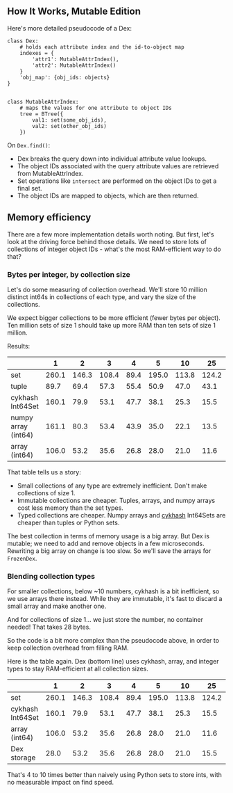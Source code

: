 ## How It Works, Mutable Edition

Here's more detailed pseudocode of a Dex:

```
class Dex:
    # holds each attribute index and the id-to-object map
    indexes = {
        'attr1': MutableAttrIndex(),
        'attr2': MutableAttrIndex()
    }
    'obj_map': {obj_ids: objects}
}


class MutableAttrIndex: 
    # maps the values for one attribute to object IDs
    tree = BTree({
        val1: set(some_obj_ids), 
        val2: set(other_obj_ids)
    })
```

On `Dex.find()`:
 - Dex breaks the query down into individual attribute value lookups.
 - The object IDs associated with the query attribute values are retrieved from MutableAttrIndex.
 - Set operations like `intersect` are performed on the object IDs to get a final set.
 - The object IDs are mapped to objects, which are then returned.

## Memory efficiency

There are a few more implementation details worth noting. But first, let's look at the driving force
behind those details. We need to store lots of collections of integer object IDs - what's the most RAM-efficient way to 
do that?

### Bytes per integer, by collection size

Let's do some measuring of collection overhead. We'll store 10 million distinct int64s in collections of each
type, and vary the size of the collections. 

We expect bigger collections to be more efficient (fewer bytes per object). Ten million sets of size 1 should 
take up more RAM than ten sets of size 1 million.

Results:

|                     | 1     | 2     | 3     | 4    | 5     | 10    | 25    | 50   | 100   | 1000  | 10000 |
|---------------------|-------|-------|-------|------|-------|-------|-------|------|-------|-------|-------|
| set                 | 260.1 | 146.3 | 108.4 | 89.4 | 195.0 | 113.8 | 124.2 | 78.3 | 116.9 | 65.5  | 85.5  |
| tuple               | 89.7  | 69.4  | 57.3  | 55.4 | 50.9  | 47.0  | 43.1  | 41.8 | 41.1  | 40.6  | 40.5  |
| cykhash Int64Set    | 160.1 | 79.9  | 53.1  | 47.7 | 38.1  | 25.3  | 15.5  | 23.5 | 22.4  | 17.1  | 13.7  |
| numpy array (int64) | 161.1 | 80.3  | 53.4  | 43.9 | 35.0  | 22.1  | 13.5  | 10.9 | 9.4   | 8.2   | 8.4   |
| array (int64)       | 106.0 | 53.2  | 35.6  | 26.8 | 28.0  | 21.0  | 11.6  | 10.6 | 9.1   | 8.3   | 8.1   |

That table tells us a story:
 - Small collections of any type are extremely inefficient. Don't make collections of size 1.
 - Immutable collections are cheaper. Tuples, arrays, and numpy arrays cost less memory than the set types.
 - Typed collections are cheaper. Numpy arrays and [cykhash](https://github.com/realead/cykhash) Int64Sets are cheaper than tuples or Python sets.

The best collection in terms of memory usage is a big array. But Dex is mutable; we need to add and remove
objects in a few microseconds. Rewriting a big array on change is too slow. So we'll save the arrays for 
`FrozenDex`. 

### Blending collection types

For smaller collections, below ~10 numbers, cykhash is a bit inefficient, so we use arrays there instead.
While they are immutable, it's fast to discard a small array and make another one.

And for collections of size 1... we just store the number, no container needed! That takes 28 bytes.

So the code is a bit more complex than the pseudocode above, in order to keep collection overhead from filling RAM.

Here is the table again. Dex (bottom line) uses cykhash, array, and integer types to stay RAM-efficient at all 
collection sizes.

|                     | 1     | 2     | 3     | 4    | 5     | 10    | 25    | 50   | 100   | 1000  | 10000 |
|---------------------|-------|-------|-------|------|-------|-------|-------|------|-------|-------|-------|
| set                 | 260.1 | 146.3 | 108.4 | 89.4 | 195.0 | 113.8 | 124.2 | 78.3 | 116.9 | 65.5  | 85.5  |
| cykhash Int64Set    | 160.1 | 79.9  | 53.1  | 47.7 | 38.1  | 25.3  | 15.5  | 23.5 | 22.4  | 17.1  | 13.7  |
| array (int64)       | 106.0 | 53.2  | 35.6  | 26.8 | 28.0  | 21.0  | 11.6  | 10.6 | 9.1   | 8.3   | 8.1   |
| Dex storage   | 28.0  | 53.2  | 35.6  | 26.8 | 28.0  | 21.0  | 15.5  | 23.5 | 22.4  | 17.1  | 13.7  |

That's 4 to 10 times better than naively using Python sets to store ints, with no measurable impact on find speed.
